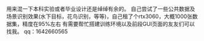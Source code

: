 用来混一下本科实验或者毕业设计还是绰绰有余的。
自己尝试了一些公共数据及场景识别效果(水下目标，花鸟识别，等等)，自己租了个rtx3060，大概1000张数据集，精度在95%左右
有需要帮忙搭建训练环境以及前段GUI页面的友友们可以找我。
qq：1642660565
